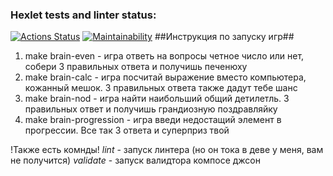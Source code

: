 ### Hexlet tests and linter status:
[![Actions Status](https://github.com/marmadukeone/php-project-45/workflows/hexlet-check/badge.svg)](https://github.com/marmadukeone/php-project-45/actions)
[![Maintainability](https://api.codeclimate.com/v1/badges/7a2a9b7d91032a6fcb84/maintainability)](https://codeclimate.com/github/marmadukeone/php-project-45/maintainability)
##Инструкция по запуску игр##
1. make brain-even - игра ответь на вопросы четное число или нет, собери 3 правильных ответа и получишь печенюху
2. make brain-calc - игра посчитай выражение вместо компьютера, кожанный мешок. 3 правильных ответа также дадут тебе шанс
3. make brain-nod - игра найти наибольший общий детилетль. 3 правильных ответ  и получишь грандиозную поздравляйку
4. make brain-progression - игра введи недостащий элемент в прогрессии. Все так 3 ответа и суперприз твой


!Также есть комнды!
*lint* - запуск линтера (но он тока в деве у меня, вам не получится)
*validate* - запуск валидтора компосе джсон